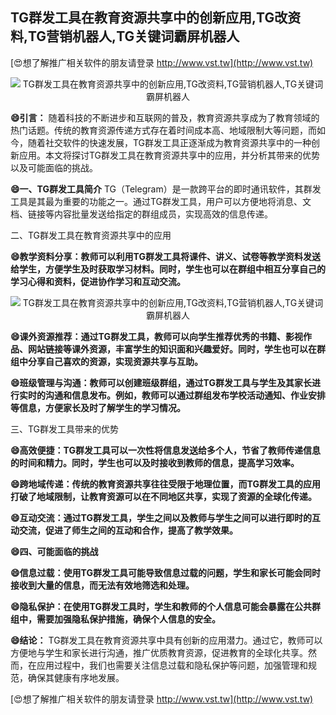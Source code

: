 ## **TG群发工具在教育资源共享中的创新应用,TG改资料,TG营销机器人,TG关键词霸屏机器人**

[😍想了解推广相关软件的朋友请登录 http://www.vst.tw](http://www.vst.tw)

 <center><img src="https://vst.tw/MP4/tuiguang/png/5.png" alt="TG群发工具在教育资源共享中的创新应用,TG改资料,TG营销机器人,TG关键词霸屏机器人"></center>

**😄引言：**
随着科技的不断进步和互联网的普及，教育资源共享成为了教育领域的热门话题。传统的教育资源传递方式存在着时间成本高、地域限制大等问题，而如今，随着社交软件的快速发展，TG群发工具正逐渐成为教育资源共享中的一种创新应用。本文将探讨TG群发工具在教育资源共享中的应用，并分析其带来的优势以及可能面临的挑战。

**😄一、TG群发工具简介**
TG（Telegram）是一款跨平台的即时通讯软件，其群发工具是其最为重要的功能之一。通过TG群发工具，用户可以方便地将消息、文档、链接等内容批量发送给指定的群组成员，实现高效的信息传递。

二、TG群发工具在教育资源共享中的应用

**😄教学资料分享：教师可以利用TG群发工具将课件、讲义、试卷等教学资料发送给学生，方便学生及时获取学习材料。同时，学生也可以在群组中相互分享自己的学习心得和资料，促进协作学习和互动交流。**

 <center><img src="https://vst.tw/MP4/tuiguang/png/7.png" alt="TG群发工具在教育资源共享中的创新应用,TG改资料,TG营销机器人,TG关键词霸屏机器人"></center>

**😄课外资源推荐：通过TG群发工具，教师可以向学生推荐优秀的书籍、影视作品、网站链接等课外资源，丰富学生的知识面和兴趣爱好。同时，学生也可以在群组中分享自己喜欢的资源，实现资源共享与互助。**

**😄班级管理与沟通：教师可以创建班级群组，通过TG群发工具与学生及其家长进行实时的沟通和信息发布。例如，教师可以通过群组发布学校活动通知、作业安排等信息，方便家长及时了解学生的学习情况。**

三、TG群发工具带来的优势

**😄高效便捷：TG群发工具可以一次性将信息发送给多个人，节省了教师传递信息的时间和精力。同时，学生也可以及时接收到教师的信息，提高学习效率。**

**😄跨地域传递：传统的教育资源共享往往受限于地理位置，而TG群发工具的应用打破了地域限制，让教育资源可以在不同地区共享，实现了资源的全球化传递。**

**😄互动交流：通过TG群发工具，学生之间以及教师与学生之间可以进行即时的互动交流，促进了师生之间的互动和合作，提高了教学效果。**

**😄四、可能面临的挑战**

**😄信息过载：使用TG群发工具可能导致信息过载的问题，学生和家长可能会同时接收到大量的信息，而无法有效地筛选和处理。**

**😄隐私保护：在使用TG群发工具时，学生和教师的个人信息可能会暴露在公共群组中，需要加强隐私保护措施，确保个人信息的安全。**

**😄结论：**
TG群发工具在教育资源共享中具有创新的应用潜力。通过它，教师可以方便地与学生和家长进行沟通，推广优质教育资源，促进教育的全球化共享。然而，在应用过程中，我们也需要关注信息过载和隐私保护等问题，加强管理和规范，确保其健康有序地发展。

[😍想了解推广相关软件的朋友请登录 http://www.vst.tw](http://www.vst.tw)



